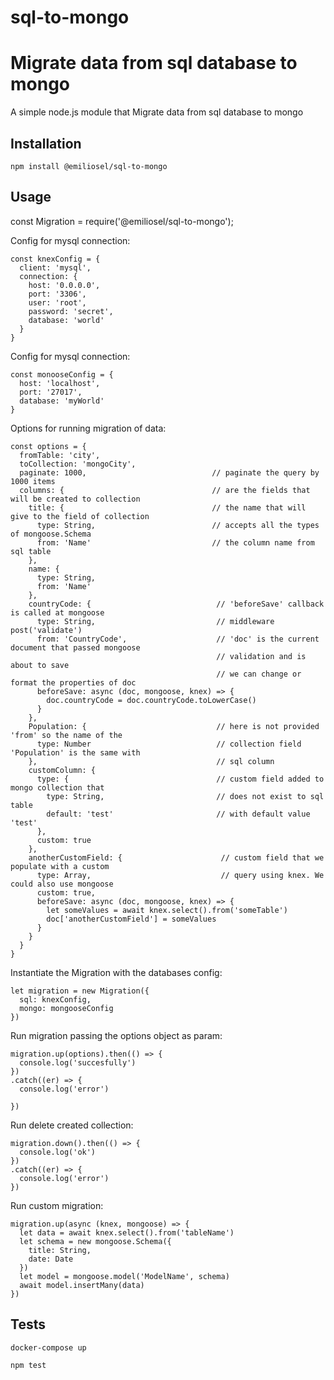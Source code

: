 # sql-to-mongo
Migrate data from sql database to mongo
=========

A simple node.js module that Migrate data from sql database to mongo

## Installation

  `npm install @emiliosel/sql-to-mongo`

## Usage

  const Migration = require('@emiliosel/sql-to-mongo');
  
  Config for mysql connection:

    const knexConfig = {
      client: 'mysql',
      connection: {
        host: '0.0.0.0',
        port: '3306',
        user: 'root',
        password: 'secret',
        database: 'world'
      }
    }

  Config for mysql connection:

    const monooseConfig = {
      host: 'localhost',
      port: '27017',
      database: 'myWorld'
    }

  Options for running migration of data:

    const options = {
      fromTable: 'city',
      toCollection: 'mongoCity',
      paginate: 1000,                            // paginate the query by 1000 items
      columns: {                                 // are the fields that will be created to collection
        title: {                                 // the name that will give to the field of collection
          type: String,                          // accepts all the types of mongoose.Schema         
          from: 'Name'                           // the column name from sql table
        },
        name: {
          type: String,
          from: 'Name'
        },
        countryCode: {                            // 'beforeSave' callback is called at mongoose
          type: String,                           // middleware post('validate') 
          from: 'CountryCode',                    // 'doc' is the current document that passed mongoose
                                                  // validation and is about to save
                                                  // we can change or format the properties of doc
          beforeSave: async (doc, mongoose, knex) => { 
            doc.countryCode = doc.countryCode.toLowerCase()
          }
        },
        Population: {                             // here is not provided 'from' so the name of the
          type: Number                            // collection field 'Population' is the same with
        },                                        // sql column
        customColumn: {
          type: {                                 // custom field added to mongo collection that
            type: String,                         // does not exist to sql table
            default: 'test'                       // with default value 'test'
          },
          custom: true
        },
        anotherCustomField: {                      // custom field that we populate with a custom 
          type: Array,                             // query using knex. We could also use mongoose
          custom: true,                             
          beforeSave: async (doc, mongoose, knex) => {
            let someValues = await knex.select().from('someTable')
            doc['anotherCustomField'] = someValues
          }
        }
      }
    }

  Instantiate the Migration with the databases config:

    let migration = new Migration({
      sql: knexConfig,
      mongo: mongooseConfig
    })
    
  Run migration passing the options object as param:

    migration.up(options).then(() => {
      console.log('succesfully')
    })
    .catch((er) => {
      console.log('error')
      
    })

  Run delete created collection:

    migration.down().then(() => {
      console.log('ok')
    })
    .catch((er) => {
      console.log('error')
    })

  Run custom migration: 

    migration.up(async (knex, mongoose) => {
      let data = await knex.select().from('tableName')
      let schema = new mongoose.Schema({
        title: String,
        date: Date
      })
      let model = mongoose.model('ModelName', schema)
      await model.insertMany(data)
    })


## Tests

  `docker-compose up`

  `npm test`

